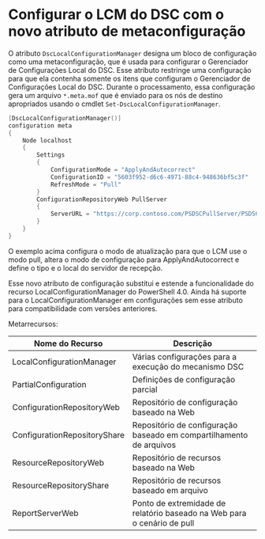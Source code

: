 # Configurar o LCM do DSC com o novo atributo de metaconfiguração

O atributo `DscLocalConfigurationManager` designa um bloco de configuração como uma metaconfiguração, que é usada para configurar o Gerenciador de Configurações Local do DSC. Esse atributo restringe uma configuração para que ela contenha somente os itens que configuram o Gerenciador de Configurações Local do DSC. Durante o processamento, essa configuração gera um arquivo `*.meta.mof` que é enviado para os nós de destino apropriados usando o cmdlet `Set-DscLocalConfigurationManager`.

```powershell
[DscLocalConfigurationManager()]
configuration meta
{
    Node localhost
    {
        Settings
        {
            ConfigurationMode = "ApplyAndAutocorrect"
            ConfigurationID = "5603f952-d6c6-4971-88c4-948636bf5c3f"
            RefreshMode = "Pull"
        }
        ConfigurationRepositoryWeb PullServer
        {
            ServerURL = "https://corp.contoso.com/PSDSCPullServer/PSDSCPullServer.svc"
        }
    }
}
```

O exemplo acima configura o modo de atualização para que o LCM use o modo pull, altera o modo de configuração para ApplyAndAutocorrect e define o tipo e o local do servidor de recepção.

Esse novo atributo de configuração substitui e estende a funcionalidade do recurso LocalConfigurationManager do PowerShell 4.0. Ainda há suporte para o LocalConfigurationManager em configurações sem esse atributo para compatibilidade com versões anteriores.

Metarrecursos:

| **Nome do Recurso**            | **Descrição**                                |
|------------------------------|------------------------------------------------|
| LocalConfigurationManager    | Várias configurações para a execução do mecanismo DSC      |
| PartialConfiguration         | Definições de configuração parcial                 |
| ConfigurationRepositoryWeb   | Repositório de configuração baseado na Web             |
| ConfigurationRepositoryShare | Repositório de configuração baseado em compartilhamento de arquivos      |
| ResourceRepositoryWeb        | Repositório de recursos baseado na Web                  |
| ResourceRepositoryShare      | Repositório de recursos baseado em arquivo                 |
| ReportServerWeb              | Ponto de extremidade de relatório baseado na Web para o cenário de pull |
<!--HONumber=Mar16_HO2-->
